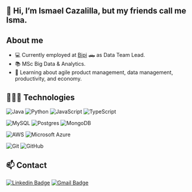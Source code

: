 
## 👋 Hi, I’m Ismael Cazalilla, but my friends call me Isma.

## About me
- 💻 Currently employed at [Bipi](https://bipicar.com/es/es) 🛻 as Data Team Lead.
- 📚 MSc Big Data & Analytics.
- 📘 Learning about agile product management, data management, productivity, and economy.


## 👨🏻‍💻 Technologies

![Java](https://img.shields.io/badge/java-%23ED8B00.svg?style=for-the-badge&logo=java&logoColor=white)
![Python](https://img.shields.io/badge/python-3670A0?style=for-the-badge&logo=python&logoColor=ffdd54)
![JavaScript](https://img.shields.io/badge/-JavaScript-black?style=for-the-badge&logo=javascript)
![TypeScript](https://img.shields.io/badge/-TypeScript-007ACC?style=for-the-badge&logo=typescript&logoColor=white)

![MySQL](https://img.shields.io/badge/-MySQL-316192?style=for-the-badge&logo=mysql&logoColor=white)
![Postgres](https://img.shields.io/badge/PostgreSQL-316192?style=for-the-badge&logo=postgresql&logoColor=white)
![MongoDB](https://img.shields.io/badge/MongoDB-%234ea94b.svg?style=for-the-badge&logo=mongodb&logoColor=white)

![AWS](https://img.shields.io/badge/AWS-%23FF9900.svg?style=for-the-badge&logo=amazon-aws&logoColor=white)
![Microsoft Azure](https://img.shields.io/badge/Microsoft%20Azure-232F7E?style=for-the-badge&logo=microsoft-azure)

![Git](https://img.shields.io/badge/git-%23F05033.svg?style=for-the-badge&logo=git&logoColor=white)
![GitHub](https://img.shields.io/badge/-GitHub-181717?style=for-the-badge&logo=github)


## 📫 Contact
[![Linkedin Badge](https://img.shields.io/badge/-ismaelcazalilla-blue?style=for-the-badge&logo=Linkedin&logoColor=white&link=https://www.linkedin.com/in/ismaelcazalilla/)](https://www.linkedin.com/in/ismaelcazalilla/)
[![Gmail Badge](https://img.shields.io/badge/-ismael.cazalilla@gmail.com-c14438?style=for-the-badge&logo=Gmail&logoColor=white&link=mailto:ismael.cazalilla@gmail.com)](mailto:ismael.cazalilla@gmail.com)


<!---
ismaelcazalilla/ismaelcazalilla is a ✨ special ✨ repository because its `README.md` (this file) appears on your GitHub profile.
You can click the Preview link to take a look at your changes.
--->
